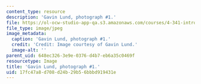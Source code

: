 ```yaml
---
content_type: resource
description: 'Gavin Lund, photograph #1.'
file: https://ol-ocw-studio-app-qa.s3.amazonaws.com/courses/4-341-introduction-to-photography-and-related-media-fall-2007/17fc47a8d708d24b29b56bbbd919431e_lund1.jpg
file_type: image/jpeg
image_metadata:
  caption: 'Gavin Lund, photograph #1.'
  credit: 'Credit: Image courtesy of Gavin Lund.'
  image-alt: ''
parent_uid: 648ec326-3e9e-0376-d4b7-eb6a35c0469f
resourcetype: Image
title: 'Gavin Lund, photograph #1.'
uid: 17fc47a8-d708-d24b-29b5-6bbbd919431e
---
```


